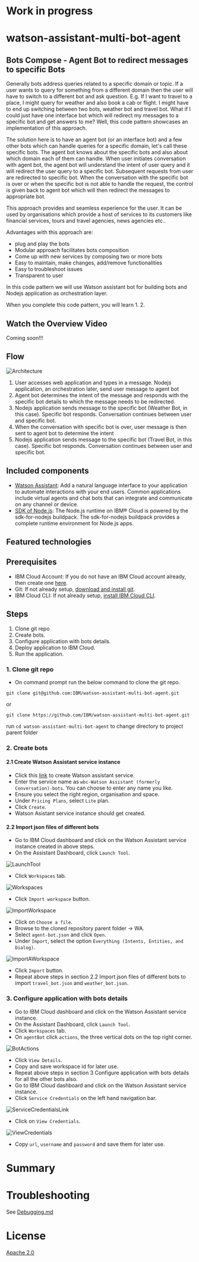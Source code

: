 # **Work in progress**

# watson-assistant-multi-bot-agent

## Bots Compose - Agent Bot to redirect messages to specific Bots

Generally bots address queries related to a specific domain or topic. If a user wants to query for something from a different domain then the user will have to switch to a different bot and ask question. E.g. If I want to travel to a place, I might query for weather and also book a cab or flight. I might have to end up switching between two bots, weather bot and travel bot. What if I could just have one interface bot which will redirect my messages to a specific bot and get answers to me? Well, this code pattern showcases an implementation of this approach.

The solution here is to have an agent bot (or an interface bot) and a few other bots which can handle queries for a specific domain, let's call these specific bots. The agent bot knows about the specific bots and also about which domain each of them can handle. When user initiates conversation with agent bot, the agent bot will understand the intent of user query and it will redirect the user query to a specific bot. Subsequent requests from user are redirected to specific bot. When the conversation with the specific bot is over or when the specific bot is not able to handle the request, the control is given back to agent bot which will then redirect the messages to appropriate bot.

This approach provides and seamless experience for the user. It can be used by organisations which provide a host of services to its customers like financial services, tours and travel agencies, news agencies etc..

Advantages with this approach are:
- plug and play the bots
- Modular approach facilitates bots composition
- Come up with new services by composing two or more bots
- Easy to maintain, make changes, add/remove functionalities
- Easy to troubleshoot issues
- Transparent to user

In this code pattern we will use Watson assistant bot for building bots and Nodejs application as orchestration layer.

<TODO> When you complete this code pattern, you will learn
1.
2.
</TODO>

## Watch the Overview Video

Coming soon!!!

## Flow

![Architecture](images/Architecture.png)

1. User accesses web application and types in a message. Nodejs application, an orchestration later, send user message to agent bot
2. Agent bot determines the intent of the message and responds with the specific bot details to which the message needs to be redirected.
3. Nodejs application sends message to the specific bot (Weather Bot, in this case). Specific bot responds. Conversation continues between user and specific bot.
4. When the conversation with specific bot is over, user message is then sent to agent bot to determine the intent
5. Nodejs application sends message to the specific bot (Travel Bot, in this case). Specific bot responds. Conversation continues between user and specific bot.


## Included components

* [Watson Assistant](https://console.bluemix.net/catalog/services/watson-assistant-formerly-conversation): Add a natural language interface to your application to automate interactions with your end users. Common applications include virtual agents and chat bots that can integrate and communicate on any channel or device.
* [SDK of Node.js](https://console.bluemix.net/docs/runtimes/nodejs/index.html#nodejs_runtime): The Node.js runtime on IBM® Cloud is powered by the sdk-for-nodejs buildpack. The sdk-for-nodejs buildpack provides a complete runtime environment for Node.js apps.


## Featured technologies


## Prerequisites
- IBM Cloud Account: If you do not have an IBM Cloud account already, then create one [here](https://console.bluemix.net/registration/).
- Git: If not already setup, [download and install git](https://git-scm.com/downloads).
- IBM Cloud CLI: If not already setup, [install IBM Cloud CLI](https://console.bluemix.net/docs/cli/reference/ibmcloud/download_cli.html#install_use).

## Steps

1. Clone git repo
2. Create bots.
3. Configure application with bots details.
4. Deploy application to IBM Cloud.
5. Run the application.

### 1. Clone git repo

- On command prompt run the below command to clone the git repo.
```
git clone git@github.com:IBM/watson-assistant-multi-bot-agent.git
```
or
```
git clone https://github.com/IBM/watson-assistant-multi-bot-agent.git
```
run `cd watson-assistant-multi-bot-agent` to change directory to project parent folder


### 2. Create bots

#### 2.1 Create Watson Assistant service instance
- Click this [link](https://console.bluemix.net/catalog/services/watson-assistant-formerly-conversation) to create Watson assistant service.
- Enter the service name as `wbc-Watson Assistant (formerly Conversation)-bots`. You can choose to enter any name you like.
- Ensure you select the right region, organisation and space.
- Under `Pricing Plans`, select `Lite` plan.
- Click `Create`.
- Watson Asistant service instance should get created.

#### 2.2 Import json files of different bots
- Go to IBM Cloud dashboard and click on the Watson Assistant service instance created in above steps.
- On the Assistant Dashboard, click `Launch Tool`.

![LaunchTool](images/launch_tool.png)

- Click `Workspaces` tab.

![Workspaces](images/workspaces.png)

- Click `Import workspace` button.

![ImportWorkspace](images/import_workspace.png)

- Click on `Choose a file`.
- Browse to the cloned repository parent folder -> WA.
- Select `agent-bot.json` and click `Open`.
- Under `Import`, select the option `Everything (Intents, Entities, and Dialog)`.

![ImportAWorkspace](images/import_a_workspace.png)

- Click `Import` button.
- Repeat above steps in section 2.2 Import json files of different bots to import `travel_bot.json` and `weather_bot.json`.

### 3. Configure application with bots details

- Go to IBM Cloud dashboard and click on the Watson Assistant service instance.
- On the Assistant Dashboard, click `Launch Tool`.
- Click `Workspaces` tab.
- On `agentBot` click `actions`, the three vertical dots on the top right corner.

![BotActions](images/bot_actions.png)

- Click `View Details`.
- Copy and save workspace id for later use.
- Repeat above steps in section 3 Configure application with bots details for all the other bots also.
- Go to IBM Cloud dashboard and click on the Watson Assistant service instance.
- Click `Service Credentials` on the left hand navigation bar.

![ServiceCredentialsLink](images/service_credentials_link.png)

- Click on `View Credentials`.

![ViewCredentials](images/view_credentials.png)

- Copy `url`, `username` and `password` and save them for later use.



# Summary


# Troubleshooting

See [Debugging.md](./Debugging.md)


# License

[Apache 2.0](LICENSE)

